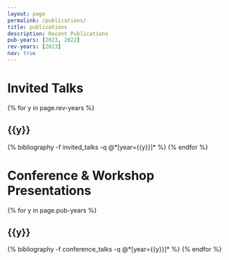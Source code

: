 ```yaml
---
layout: page
permalink: /publications/
title: publications
description: Recent Publications
pub-years: [2023, 2022]
rev-years: [2023]
nav: true
---
```


<div class="talks">
<h1 class="invited">Invited Talks</h1>
{% for y in page.rev-years %}
  <h2 class="year">{{y}}</h2>
  {% bibliography -f invited_talks -q @*[year={{y}}]* %}
{% endfor %}

<h1 class="conference">Conference & Workshop Presentations</h1>
{% for y in page.pub-years %}
  <h2 class="year">{{y}}</h2>
  {% bibliography -f conference_talks -q @*[year={{y}}]* %}
{% endfor %}

</div>

